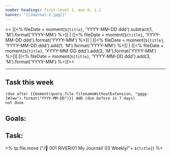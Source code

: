 ```yaml
---
number headings: first-level 2, max 6, 1.1
banner: "[[Journal-2.jpg]]"
---
```

<< [[<% fileDate = moment(`${title}`, 'YYYY-MM-DD ddd').subtract(1, 'M').format('YYYY-MM') %>]] | [[<% fileDate = moment(`${title}`, 'YYYY-MM-DD ddd').format('YYYY-MM') %>]] | [[<% fileDate = moment(`${title}`, 'YYYY-MM-DD ddd').add(1, 'M').format('YYYY-MM') %>]] | [[<% fileDate = moment(`${title}`, 'YYYY-MM-DD ddd').add(2, 'M').format('YYYY-MM') %>]]| [[<% fileDate = moment(`${title}`, 'YYYY-MM-DD ddd').add(3, 'M').format('YYYY-MM') %>]]>>

---

## Task this week
```tasks
(due after {{moment(query.file.filenameWithoutExtension, "gggg-[W]ww").format("YYYY-MM-DD")}} AND (due before in 7 days)
not done
```


## Goals:


## Task:

<% tp.file.move ("/🌊 001 RIVER/01 My Journal/ 03 Weekly/"+ `${title}`) %>